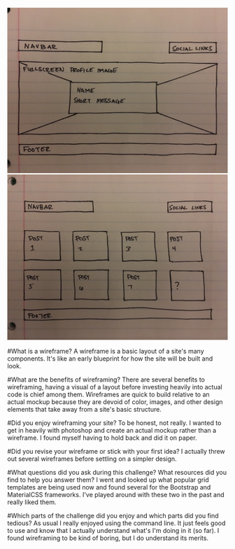![Image of main index wireframe](imgs/wireframe-index.jpeg)
![Image of blog index wireframe](imgs/wireframe-blog-index.jpeg)

#What is a wireframe?
A wireframe is a basic layout of a site's many components. It's like an early blueprint for how the site will be built and look.

#What are the benefits of wireframing?
There are several benefits to wireframing, having a visual of a layout before investing heavily into actual code is chief among them. Wireframes are quick to build relative to an actual mockup because they are devoid of color, images, and other design elements that take away from a site's basic structure.

#Did you enjoy wireframing your site?
To be honest, not really. I wanted to get in heavily with photoshop and create an actual mockup rather than a wireframe. I found myself having to hold back and did it on paper.

#Did you revise your wireframe or stick with your first idea?
I actually threw out several wireframes before settling on a simpler design.

#What questions did you ask during this challenge? What resources did you find to help you answer them?
I went and looked up what popular grid templates are being used now and found several for the Bootstrap and MaterialCSS frameworks. I've played around with these two in the past and really liked them.

#Which parts of the challenge did you enjoy and which parts did you find tedious?
As usual I really enjoyed using the command line. It just feels good to use and know that I actually understand what's I'm doing in it (so far). I found wireframing to be kind of boring, but I do understand its merits.